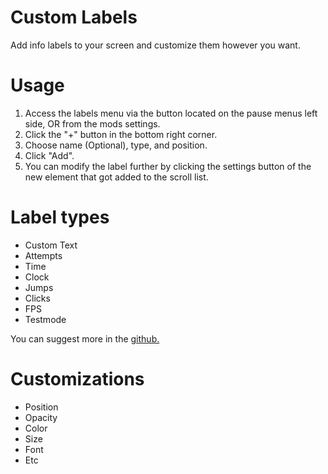 # Custom Labels

Add info labels to your screen and customize them however you want.

# Usage

1. Access the labels menu via the button located on the pause menus left side, OR from the mods settings.
2. Click the "+" button in the bottom right corner.
3. Choose name (Optional), type, and position.
4. Click "Add".
5. You can modify the label further by clicking the settings button of the new element that got added to the scroll list.

# Label types

* Custom Text
* Attempts
* Time
* Clock
* Jumps
* Clicks
* FPS
* Testmode

You can suggest more in the [github.](https://github.com/ZiLko/Custom_Labels)

# Customizations

* Position
* Opacity
* Color
* Size
* Font
* Etc

